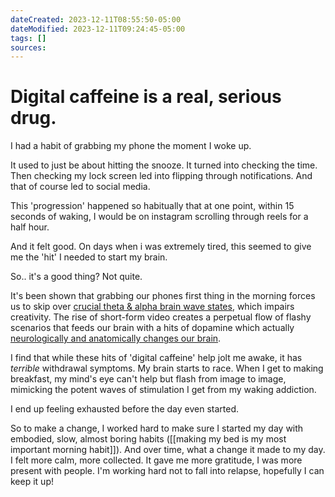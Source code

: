 ```yaml
---
dateCreated: 2023-12-11T08:55:50-05:00
dateModified: 2023-12-11T09:24:45-05:00
tags: []
sources: 
---
```


# Digital caffeine is a real, serious drug. 

I had a habit of grabbing my phone the moment I woke up.

It used to just be about hitting the snooze. It turned into checking the time. Then checking my lock screen led into flipping through notifications. And that of course led to social media. 

This 'progression' happened so habitually that at one point, within 15 seconds of waking, I would be on instagram scrolling through reels for a half hour. 

And it felt good. On days when i was extremely tired, this seemed to give me the 'hit' I needed to start my brain. 

So.. it's a good thing? Not quite.

It's been shown that grabbing our phones first thing in the morning forces us to skip over [crucial theta & alpha brain wave states](https://www.makeuseof.com/you-shouldnt-check-phone-wake-up/#:~:text=If%20you%20check%20your%20phone,side%20effects%20throughout%20your%20day.), which impairs creativity. The rise of short-form video creates a perpetual flow of flashy scenarios that feeds our brain with a hits of dopamine which actually [neurologically and anatomically changes our brain](https://www.npr.org/2010/06/02/127370598/the-shallows-this-is-your-brain-online). 

I find that while these hits of 'digital caffeine' help jolt me awake, it has *terrible* withdrawal symptoms. My brain starts to race. When I get to making breakfast, my mind's eye can't help but flash from image to image, mimicking the potent waves of stimulation I get from my waking addiction. 

I end up feeling exhausted before the day even started.

So to make a change, I worked hard to make sure I started my day with embodied, slow, almost boring habits ([[making my bed is my most important morning habit]]). And over time, what a change it made to my day. I felt more calm, more collected. It gave me more gratitude, I was more present with people. I'm working hard not to fall into relapse, hopefully I can keep it up!

